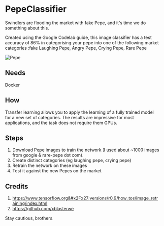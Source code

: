 # PepeClassifier


Swindlers are flooding the market with fake Pepe, and it's time we do something about this.

Created using the Google Codelab guide, this image classifier has a test accuracy of 86% in categorising your pepe into one of the following market categories :fake Laughing Pepe, Angry Pepe, Crying Pepe, Rare Pepe

![Pepe](https://raw.githubusercontent.com/abhishekbanthia/PepeClassifier/master/Test_Pepe.png "TestPepe")

**Needs**
---

Docker

**How**
---

Transfer learning allows you to apply the learning of a fully trained model for a new set of categories. The results are impressive for most applications, and the task does not require them GPUs.

**Steps**
---

1. Download Pepe images to train the network (I used about ~1000 images from google & rare-pepe dot com).
2. Create distinct categories (eg laughing pepe, crying pepe)
3. Retrain the network on these images
4. Test it against the new Pepes on the market


**Credits**
---

1. https://www.tensorflow.org&#x2Fx27;versions/r0.9/how_tos/image_retraining/index.html
2. https://github.com/xblasterwe

Stay cautious, brothers.


